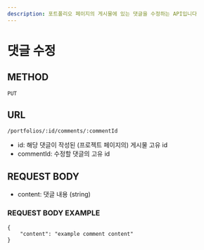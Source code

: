 ```yaml
---
description: 포트폴리오 페이지의 게시물에 있는 댓글을 수정하는 API입니다
---
```


# 댓글 수정

## METHOD

```text
PUT
```

## URL

```text
/portfolios/:id/comments/:commentId
```

* id: 해당 댓글이 작성된 \(프로젝트 페이지의\) 게시물 고유 id
* commentId: 수정할 댓글의 고유 id

## REQUEST BODY

* content: 댓글 내용 \(string\)

### REQUEST BODY EXAMPLE

```markup
{
    "content": "example comment content"
}
```





